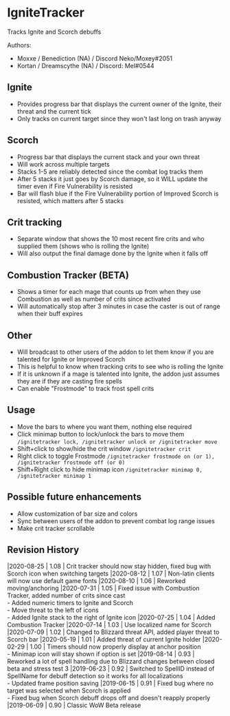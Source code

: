 # IgniteTracker
Tracks Ignite and Scorch debuffs

Authors:
- Moxxe <Summit> / Benediction (NA) / Discord Neko/Moxey#2051
- Kortan <Beyond Honor> / Dreamscythe (NA) / Discord: Mel#0544

## Ignite
- Provides progress bar that displays the current owner of the Ignite, their threat and the current tick
- Only tracks on current target since they won't last long on trash anyway

## Scorch
- Progress bar that displays the current stack and your own threat
- Will work across multiple targets
- Stacks 1-5 are reliably detected since the combat log tracks them
- After 5 stacks it just goes by Scorch damage, so it WILL update the timer even if Fire Vulnerability is resisted
- Bar will flash blue if the Fire Vulnerability portion of Improved Scorch is resisted, which matters after 5 stacks

## Crit tracking
- Separate window that shows the 10 most recent fire crits and who supplied them (shows who is rolling the Ignite)
- Will also output the final damage done by the Ignite when it falls off

## Combustion Tracker (BETA)
- Shows a timer for each mage that counts up from when they use Combustion as well as number of crits since activated
- Will automatically stop after 3 minutes in case the caster is out of range when their buff expires

## Other
- Will broadcast to other users of the addon to let them know if you are talented for Ignite or Improved Scorch
- This is helpful to know when tracking crits to see who is rolling the Ignite
- If it is unknown if a mage is talented into Ignite, the addon just assumes they are if they are casting fire spells
- Can enable "Frostmode" to track frost spell crits

## Usage
- Move the bars to where you want them, nothing else required
- Click minimap button to lock/unlock the bars to move them
  `/ignitetracker lock, /ignitetracker unlock or /ignitetracker move`
- Shift+click to show/hide the crit window
  `/ignitetracker crit`
- Right click to toggle Frostmode
  `/ignitetracker frostmode on (or 1), /ignitetracker frostmode off (or 0)`
- Shift+Right click to hide minimap icon 
  `/ignitetracker minimap 0, /ignitetracker minimap 1`

## Possible future enhancements
- Allow customization of bar size and colors
- Sync between users of the addon to prevent combat log range issues
- Make crit tracker scrollable

## Revision History
|2020-08-25 | 1.08 | Crit tracker should now stay hidden, fixed bug with Scorch icon when switching targets
|2020-08-12 | 1.07 | Non-latin clients will now use default game fonts
|2020-08-10 | 1.06 | Reworked moving/anchoring
|2020-07-31 | 1.05 | Fixed issue with Combustion Tracker, added number of crits since cast<br>- Added numeric timers to Ignite and Scorch<br>- Move threat to the left of icons<br>- Added Ignite stack to the right of Ignite icon
|2020-07-25 | 1.04 | Added Combustion Tracker
|2020-07-14 | 1.03 | Use localized name for Scorch
|2020-07-09 | 1.02 | Changed to Blizzard threat API, added player threat to Scorch bar
|2020-05-19 | 1.01 | Added threat of current Ignite holder
|2020-02-29 | 1.00 | Timers should now properly display at anchor position<br>- Minimap icon will stay shown if option is set
|2019-08-14 | 0.93 | Reworked a lot of spell handling due to Blizzard changes between closed beta and stress test 3
|2019-06-23 | 0.92 | Switched to SpellID instead of SpellName for debuff detection so it works for all localizations<br>- Updated frame position saving
|2019-06-15 | 0.91 | Fixed bug where no target was selected when Scorch is applied<br>- Fixed bug when Scorch debuff drops off and doesn't reapply properly
|2019-06-09 | 0.90 | Classic WoW Beta release